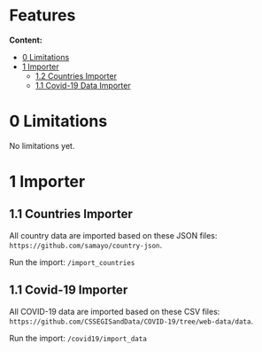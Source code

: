 # Features

**Content:**

- [0 Limitations](#0-limitations)
- [1 Importer](#1-importer)
  - [1.2 Countries Importer](#11-countries-importer)
  - [1.1 Covid-19 Data Importer](#11-covid-19-data-importer)

# 0 Limitations

No limitations yet.

# 1 Importer

## 1.1 Countries Importer

All country data are imported based on these JSON files: `https://github.com/samayo/country-json`.

Run the import: `/import_countries`

## 1.1 Covid-19 Importer

All COVID-19 data are imported based on these CSV files: `https://github.com/CSSEGISandData/COVID-19/tree/web-data/data`.

Run the import: `/covid19/import_data`
